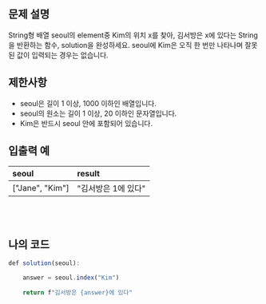 ## 문제 설명

String형 배열 seoul의 element중 Kim의 위치 x를 찾아, 김서방은 x에 있다는 String을 반환하는 함수, solution을 완성하세요. seoul에 Kim은 오직 한 번만 나타나며 잘못된 값이 입력되는 경우는 없습니다.

## 제한사항

* seoul은 길이 1 이상, 1000 이하인 배열입니다.
* seoul의 원소는 길이 1 이상, 20 이하인 문자열입니다.
* Kim은 반드시 seoul 안에 포함되어 있습니다.

## 입출력 예

|seoul|result|
|:------|:---|
|["Jane", "Kim"]|"김서방은 1에 있다"|

<br/>
<br/>

## 나의 코드

```js
def solution(seoul):

    answer = seoul.index("Kim")
    
    return f"김서방은 {answer}에 있다"
```


